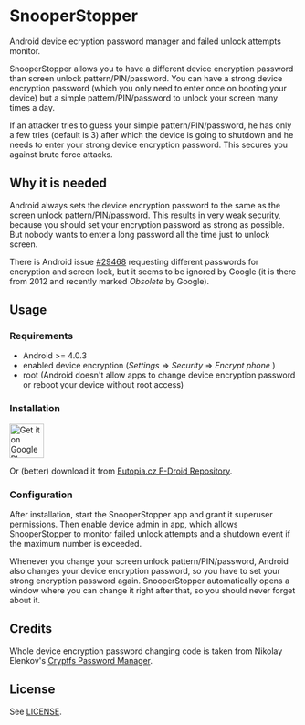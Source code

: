 SnooperStopper
==============

Android device ecryption password manager and failed unlock attempts monitor.

SnooperStopper allows you to have a different device encryption password than screen unlock pattern/PIN/password. You can have a strong device encryption password (which you only need to enter once on booting your device) but a simple pattern/PIN/password to unlock your screen many times a day.

If an attacker tries to guess your simple pattern/PIN/password, he has only a few tries (default is 3) after which the device is going to shutdown and he needs to enter your strong device encryption password. This secures you against brute force attacks.

## Why it is needed

Android always sets the device encryption password to the same as the screen unlock pattern/PIN/password. This results in very weak security, because you should set your encryption password as strong as possible. But nobody wants to enter a long password all the time just to unlock screen.

There is Android issue [#29468](https://code.google.com/p/android/issues/detail?id=29468) requesting different passwords for encryption and screen lock, but it seems to be ignored by Google (it is there from 2012 and recently marked _Obsolete_ by Google).

## Usage

### Requirements

- Android >= 4.0.3
- enabled device encryption (_Settings_ => _Security_ => _Encrypt phone_ )
- root (Android doesn't allow apps to change device encryption password or
  reboot your device without root access)

### Installation

<a href="https://play.google.com/store/apps/details?id=cz.eutopia.snooperstopper">
<img src="https://play.google.com/intl/en_us/badges/images/generic/en-play-badge.png" height="60" alt="Get it on Google Play">
</a>

Or (better) download it from [Eutopia.cz F-Droid Repository](https://fdroid.eutopia.cz/).

### Configuration

After installation, start the SnooperStopper app and grant it superuser permissions. Then enable device admin in app, which allows SnooperStopper to monitor failed unlock attempts and a shutdown event if the maximum number is exceeded.

Whenever you change your screen unlock pattern/PIN/password, Android also changes your device encryption password, so you have to set your strong encryption password again. SnooperStopper automatically opens a window where you can change it right after that, so you should never forget about it.

## Credits

Whole device encryption password changing code is taken from Nikolay Elenkov's [Cryptfs Password Manager](https://github.com/nelenkov/cryptfs-password-manager).

## License

See [LICENSE](LICENSE).
